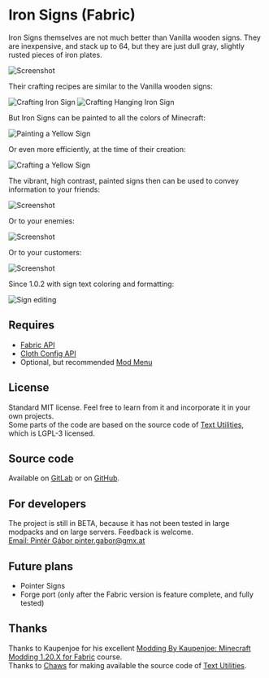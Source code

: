 # Iron Signs (Fabric)  

Iron Signs themselves are not much better than Vanilla wooden signs. They are inexpensive, and stack up to 64, but they are just dull gray, slightly rusted pieces of iron plates.

![Screenshot](./images/screenshot1.png "Screenshot")

Their crafting recipes are similar to the Vanilla wooden signs:  

![Crafting Iron Sign](./images/crafting_iron_sign.png "Crafting Iron Sign")  ![Crafting Hanging Iron Sign](./images/crafting_hanging_iron_sign.png "Crafting Hanging Iron Sign")

But Iron Signs can be painted to all the colors of Minecraft:

![Painting a Yellow Sign](./images/painting_yellow_sign.png "Painting a Yellow Sign")

Or even more efficiently, at the time of their creation:

![Crafting a Yellow Sign](./images/crafting_yellow_sign.png "Crafting a Yellow Sign")

The vibrant, high contrast, painted signs then can be used to convey information to your friends: 

![Screenshot](./images/screenshot2.png "Screenshot")

Or to your enemies:

![Screenshot](./images/screenshot3.png "Screenshot")

Or to your customers:

![Screenshot](./images/screenshot4.png "Screenshot")

Since 1.0.2 with sign text coloring and formatting: 

![Sign editing](./images/sign_editing.png "Screenshot")

## Requires

- [Fabric API](https://modrinth.com/mod/fabric-api)  
- [Cloth Config API](https://modrinth.com/mod/cloth-config)
- Optional, but recommended [Mod Menu](https://modrinth.com/mod/modmenu)

## License

Standard MIT license. Feel free to learn from it and incorporate it in your own projects.  
Some parts of the code are based on the source code of [Text Utilities](https://github.com/ChristopherHaws/mc-text-utilities), which is LGPL-3 licensed. 

## Source code

Available on [GitLab](https://gitlab.com/pintergabor/ironsigns.git) or on [GitHub](https://github.com/pinter-gabor-at/IronSigns.git).

## For developers

The project is still in BETA, because it has not been tested in large modpacks and on large servers. Feedback is welcome.  
[Email: Pintér Gábor <pinter.gabor@gmx.at>](mailto://pinter.gabor@gmx.at)

## Future plans

- Pointer Signs
- Forge port (only after the Fabric version is feature complete, and fully tested)

## Thanks

Thanks to Kaupenjoe for his excellent [Modding By Kaupenjoe: Minecraft Modding 1.20.X for Fabric](https://www.udemy.com/course/minecraft-modding-120x-for-fabric/) course.  
Thanks to [Chaws](https://modrinth.com/user/Chaws) for making available the source code of [Text Utilities](https://modrinth.com/mod/text-utilities).
